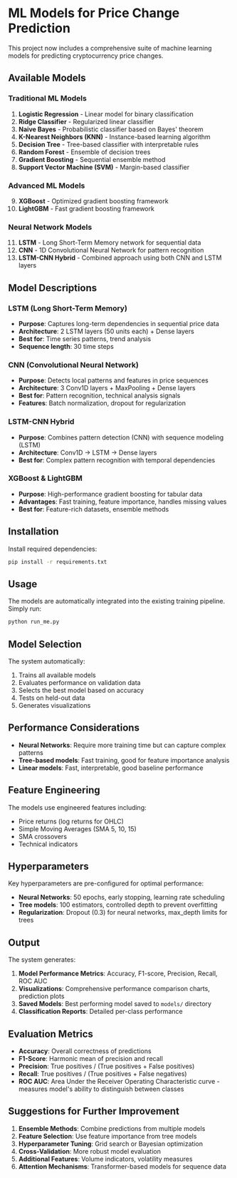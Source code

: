 # ML Models for Price Change Prediction

This project now includes a comprehensive suite of machine learning models for predicting cryptocurrency price changes.

## Available Models

### Traditional ML Models
1. **Logistic Regression** - Linear model for binary classification
2. **Ridge Classifier** - Regularized linear classifier
3. **Naive Bayes** - Probabilistic classifier based on Bayes' theorem
4. **K-Nearest Neighbors (KNN)** - Instance-based learning algorithm
5. **Decision Tree** - Tree-based classifier with interpretable rules
6. **Random Forest** - Ensemble of decision trees
7. **Gradient Boosting** - Sequential ensemble method
8. **Support Vector Machine (SVM)** - Margin-based classifier

### Advanced ML Models
9. **XGBoost** - Optimized gradient boosting framework
10. **LightGBM** - Fast gradient boosting framework

### Neural Network Models
11. **LSTM** - Long Short-Term Memory network for sequential data
12. **CNN** - 1D Convolutional Neural Network for pattern recognition
13. **LSTM-CNN Hybrid** - Combined approach using both CNN and LSTM layers

## Model Descriptions

### LSTM (Long Short-Term Memory)
- **Purpose**: Captures long-term dependencies in sequential price data
- **Architecture**: 2 LSTM layers (50 units each) + Dense layers
- **Best for**: Time series patterns, trend analysis
- **Sequence length**: 30 time steps

### CNN (Convolutional Neural Network)
- **Purpose**: Detects local patterns and features in price sequences
- **Architecture**: 3 Conv1D layers + MaxPooling + Dense layers
- **Best for**: Pattern recognition, technical analysis signals
- **Features**: Batch normalization, dropout for regularization

### LSTM-CNN Hybrid
- **Purpose**: Combines pattern detection (CNN) with sequence modeling (LSTM)
- **Architecture**: Conv1D → LSTM → Dense layers
- **Best for**: Complex pattern recognition with temporal dependencies

### XGBoost & LightGBM
- **Purpose**: High-performance gradient boosting for tabular data
- **Advantages**: Fast training, feature importance, handles missing values
- **Best for**: Feature-rich datasets, ensemble methods

## Installation

Install required dependencies:

```bash
pip install -r requirements.txt
```

## Usage

The models are automatically integrated into the existing training pipeline. Simply run:

```python
python run_me.py
```

## Model Selection

The system automatically:
1. Trains all available models
2. Evaluates performance on validation data
3. Selects the best model based on accuracy
4. Tests on held-out data
5. Generates visualizations

## Performance Considerations

- **Neural Networks**: Require more training time but can capture complex patterns
- **Tree-based models**: Fast training, good for feature importance analysis
- **Linear models**: Fast, interpretable, good baseline performance

## Feature Engineering

The models use engineered features including:
- Price returns (log returns for OHLC)
- Simple Moving Averages (SMA 5, 10, 15)
- SMA crossovers
- Technical indicators

## Hyperparameters

Key hyperparameters are pre-configured for optimal performance:
- **Neural Networks**: 50 epochs, early stopping, learning rate scheduling
- **Tree models**: 100 estimators, controlled depth to prevent overfitting
- **Regularization**: Dropout (0.3) for neural networks, max_depth limits for trees

## Output

The system generates:
1. **Model Performance Metrics**: Accuracy, F1-score, Precision, Recall, ROC AUC
2. **Visualizations**: Comprehensive performance comparison charts, prediction plots
3. **Saved Models**: Best performing model saved to `models/` directory
4. **Classification Reports**: Detailed per-class performance

## Evaluation Metrics

- **Accuracy**: Overall correctness of predictions
- **F1-Score**: Harmonic mean of precision and recall
- **Precision**: True positives / (True positives + False positives)
- **Recall**: True positives / (True positives + False negatives)  
- **ROC AUC**: Area Under the Receiver Operating Characteristic curve - measures model's ability to distinguish between classes

## Suggestions for Further Improvement

1. **Ensemble Methods**: Combine predictions from multiple models
2. **Feature Selection**: Use feature importance from tree models
3. **Hyperparameter Tuning**: Grid search or Bayesian optimization
4. **Cross-Validation**: More robust model evaluation
5. **Additional Features**: Volume indicators, volatility measures
6. **Attention Mechanisms**: Transformer-based models for sequence data
